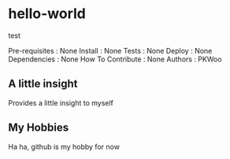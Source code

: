 # hello-world
test

Pre-requisites : None
Install : None
Tests : None
Deploy : None
Dependencies : None
How To Contribute : None
Authors : PKWoo

## A little insight
Provides a little insight to myself

## My Hobbies
Ha ha, github is my hobby for now

